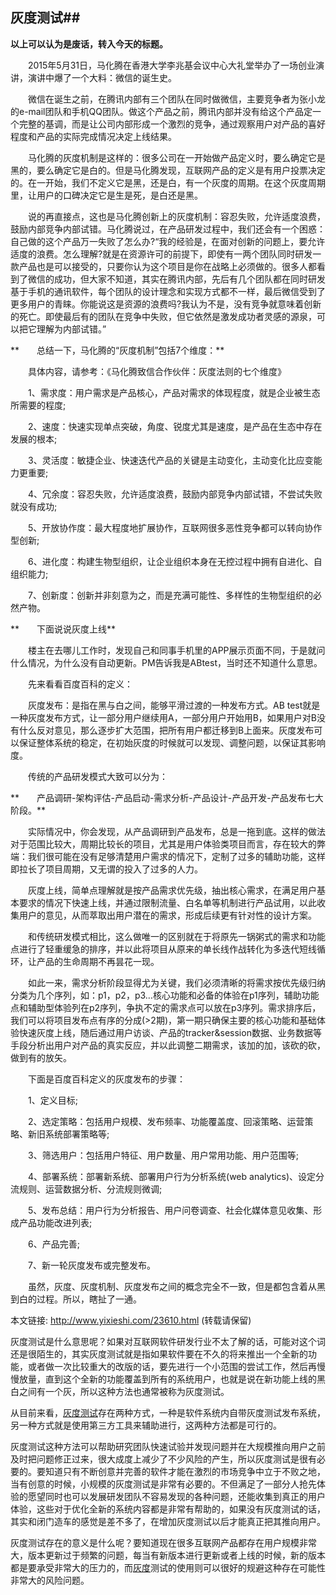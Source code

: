 ## 灰度测试##

**以上可以认为是废话，转入今天的标题。**

　　2015年5月31日，马化腾在香港大学李兆基会议中心大礼堂举办了一场创业演讲，演讲中爆了一个大料：微信的诞生史。

　　微信在诞生之前，在腾讯内部有三个团队在同时做微信，主要竞争者为张小龙的e-mail团队和手机QQ团队。做这个产品之前，腾讯内部并没有给这个产品定一个完整的基调，而是让公司内部形成一个激烈的竞争，通过观察用户对产品的喜好程度和产品的实际完成情况决定上线结果。

　　马化腾的灰度机制是这样的：很多公司在一开始做产品定义时，要么确定它是黑的，要么确定它是白的。但是马化腾发现，互联网产品的定义是有用户投票决定的。在一开始，我们不定义它是黑，还是白，有一个灰度的周期。在这个灰度周期里，让用户的口碑决定它是生是死，是白还是黑。

　　说的再直接点，这也是马化腾创新上的灰度机制：容忍失败，允许适度浪费，鼓励内部竞争内部试错。马化腾说过，在产品研发过程中，我们还会有一个困惑：自己做的这个产品万一失败了怎么办?“我的经验是，在面对创新的问题上，要允许适度的浪费。怎么理解?就是在资源许可的前提下，即使有一两个团队同时研发一款产品也是可以接受的，只要你认为这个项目是你在战略上必须做的。很多人都看到了微信的成功，但大家不知道，其实在腾讯内部，先后有几个团队都在同时研发基于手机的通讯软件，每个团队的设计理念和实现方式都不一样，最后微信受到了更多用户的青睐。你能说这是资源的浪费吗?我认为不是，没有竞争就意味着创新的死亡。即使最后有的团队在竞争中失败，但它依然是激发成功者灵感的源泉，可以把它理解为内部试错。”

**　　总结一下，马化腾的“灰度机制”包括7个维度：**

　　具体内容，请参考：《马化腾致信合作伙伴：灰度法则的七个维度》

　　1、需求度：用户需求是产品核心，产品对需求的体现程度，就是企业被生态所需要的程度;

　　2、速度：快速实现单点突破，角度、锐度尤其是速度，是产品在生态中存在发展的根本;

　　3、灵活度：敏捷企业、快速迭代产品的关键是主动变化，主动变化比应变能力更重要;

　　4、冗余度：容忍失败，允许适度浪费，鼓励内部竞争内部试错，不尝试失败就没有成功;

　　5、开放协作度：最大程度地扩展协作，互联网很多恶性竞争都可以转向协作型创新;

　　6、进化度：构建生物型组织，让企业组织本身在无控过程中拥有自进化、自组织能力;

　　7、创新度：创新并非刻意为之，而是充满可能性、多样性的生物型组织的必然产物。

**　　下面说说灰度上线**

　　楼主在去哪儿工作时，发现自己和同事手机里的APP展示页面不同，于是就问什么情况，为什么没有自动更新。PM告诉我是ABtest，当时还不知道什么意思。

　　先来看看百度百科的定义：

　　灰度发布：是指在黑与白之间，能够平滑过渡的一种发布方式。AB
test就是一种灰度发布方式，让一部分用户继续用A，一部分用户开始用B，如果用户对B没有什么反对意见，那么逐步扩大范围，把所有用户都迁移到B上面来。灰度发布可以保证整体系统的稳定，在初始灰度的时候就可以发现、调整问题，以保证其影响度。

　　传统的产品研发模式大致可以分为：

**　　产品调研-架构评估-产品启动-需求分析-产品设计-产品开发-产品发布七大阶段。**

　　实际情况中，你会发现，从产品调研到产品发布，总是一拖到底。这样的做法对于范围比较大，周期比较长的项目，尤其是用户体验类项目而言，存在较大的弊端：我们很可能在没有足够清楚用户需求的情况下，定制了过多的辅助功能，这样即拉长了项目周期，又无谓的投入了过多的人力。

　　灰度上线，简单点理解就是按产品需求优先级，抽出核心需求，在满足用户基本要求的情况下快速上线，并通过限制流量、白名单等机制进行产品试用，以此收集用户的意见，从而萃取出用户潜在的需求，形成后续更有针对性的设计方案。

　　和传统研发模式相比，这么做唯一的区别就在于将原先一锅粥式的需求和功能点进行了轻重缓急的排序，并以此将项目从原来的单长线作战转化为多迭代短线循环，让产品的生命周期不再昙花一现。

　　如此一来，需求分析阶段显得尤为关键，我们必须清晰的将需求按优先级归纳分类为几个序列，如：p1，p2，p3…核心功能和必备的体验在p1序列，辅助功能点和辅助型体验列在p2序列，争执不定的需求点可以放在p3序列。需求排序后，我们可以将项目发布点有序的分成(>2期)，第一期只确保主要的核心功能和基础体验快速灰度上线，随后通过用户访谈、产品的tracker&session数据、业务数据等手段分析出用户对产品的真实反应，并以此调整二期需求，该加的加，该砍的砍，做到有的放矢。

　　下面是百度百科定义的灰度发布的步骤：

　　1、定义目标;

　　2、选定策略：包括用户规模、发布频率、功能覆盖度、回滚策略、运营策略、新旧系统部署策略等;

　　3、筛选用户：包括用户特征、用户数量、用户常用功能、用户范围等;

　　4、部署系统：部署新系统、部署用户行为分析系统(web analytics)、设定分流规则、运营数据分析、分流规则微调;

　　5、发布总结：用户行为分析报告、用户问卷调查、社会化媒体意见收集、形成产品功能改进列表;

　　6、产品完善;

　　7、新一轮灰度发布或完整发布。

　　虽然，灰度、灰度机制、灰度发布之间的概念完全不一致，但是都包含着从黑到白的过程。所以，瞎扯了一通。

本文链接: <http://www.yixieshi.com/23610.html> (转载请保留)





灰度测试是什么意思呢？如果对互联网软件研发行业不太了解的话，可能对这个词还是很陌生的，其实灰度测试就是指如果软件要在不久的将来推出一个全新的功能，或者做一次比较重大的改版的话，要先进行一个小范围的尝试工作，然后再慢慢放量，直到这个全新的功能覆盖到所有的系统用户，也就是说在新功能上线的黑白之间有一个灰，所以这种方法也通常被称为灰度测试。

从目前来看，[灰度测试](http://www.appadhoc.com/)存在两种方式，一种是软件系统内自带灰度测试发布系统，另一种方式就是使用第三方工具来辅助进行，这两种方法都是可行的。

灰度测试这种方法可以帮助研究团队快速试验并发现问题并在大规模推向用户之前及时把问题修正过来，很大成度上减少了不少风险的产生，所以灰度测试是很有必要的。要知道只有不断创意并完善的软件才能在激烈的市场竞争中立于不败之地，当有创意的时候，小规模的灰度测试是非常有必要的。不但满足了一部分人抢先体验的愿望同时也可以发展研发团队不容易发现的各种问题，还能收集到真正的用户体验，这些对于优化全新的系统内容都是非常有帮助的，如果没有灰度测试的话，其实和闭门造车的感觉是差不多了，在增加灰度测试以后才能真正把其推向用户。

灰度测试存在的意义是什么呢？要知道现在很多互联网产品都存在用户规模非常大，版本更新过于频繁的问题，每当有新版本进行更新或者上线的时候，新的版本都是要承受非常大的压力的，而[灰度](http://www.appadhoc.com/)测试的使用则可以很好的规避这种存在可能性非常大的风险问题。